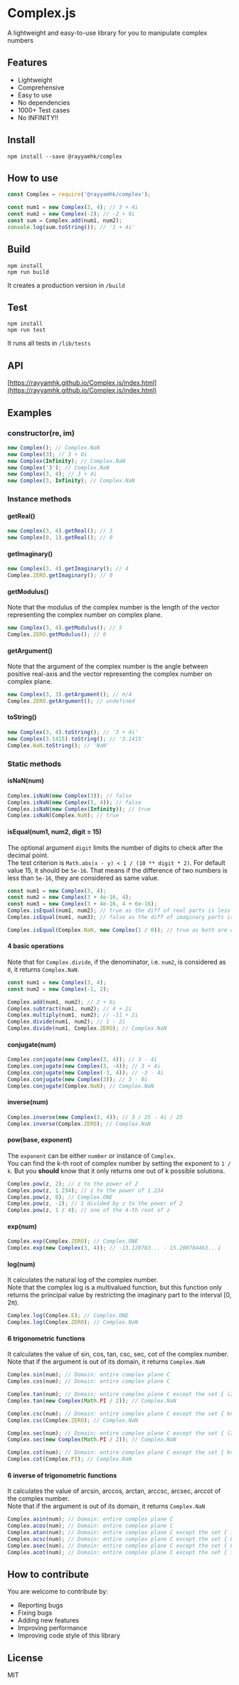 # Complex.js
A lightweight and easy-to-use library for you to manipulate complex numbers

## Features
- Lightweight
- Comprehensive
- Easy to use
- No dependencies
- 1000+ Test cases
- No INFINITY!!

## Install
```
npm install --save @rayyamhk/complex
```

## How to use
```javascript
const Complex = require('@rayyamhk/complex');

const num1 = new Complex(3, 4); // 3 + 4i
const num2 = new Complex(-2); // -2 + 0i
const sum = Complex.add(num1, num2);
console.log(sum.toString()); // '1 + 4i'
```

## Build
```
npm install
npm run build
```
It creates a production version in `/build`

## Test
```
npm install
npm run test
```
It runs all tests in `/lib/tests`

## API
[https://rayyamhk.github.io/Complex.js/index.html](https://rayyamhk.github.io/Complex.js/index.html)

## Examples

### constructor(re, im)
```javascript
new Complex(); // Complex.NaN
new Complex(3); // 3 + 0i
new Complex(Infinity); // Complex.NaN
new Complex('3'); // Complex.NaN
new Complex(3, 4); // 3 + 4i
new Complex(3, Infinity); // Complex.NaN
```

### Instance methods

#### getReal()
```javascript
new Complex(3, 4).getReal(); // 3
new Complex(0, 1).getReal(); // 0
```

#### getImaginary()
```javascript
new Complex(3, 4).getImaginary(); // 4
Complex.ZERO.getImaginary(); // 0
```

#### getModulus()
Note that the modulus of the complex number is the length of the vector representing the complex number on complex plane.
```javascript
new Complex(3, 4).getModulus(); // 5
Complex.ZERO.getModulus(); // 0
```

#### getArgument()
Note that the argument of the complex number is the angle between positive real-axis and the vector representing the complex number on complex plane.
```javascript
new Complex(3, 3).getArgument(); // π/4
Complex.ZERO.getArgument(); // undefined
```

#### toString()
```javascript
new Complex(3, 4).toString(); // '3 + 4i'
new Complex(3.1415).toString(); // '3.1415'
Complex.NaN.toString(); // 'NaN'
```

### Static methods

#### isNaN(num)
```javascript
Complex.isNaN(new Complex(3)); // false
Complex.isNaN(new Complex(3, 4)); // false
Complex.isNaN(new Complex(Infinity)); // true
Complex.isNaN(Complex.NaN); // true
```

#### isEqual(num1, num2, digit = 15)
The optional argument `digit` limits the number of digits to check after the decimal point.\
The test criterion is `Math.abs(x - y) < 1 / (10 ** digit * 2)`. For default value 15, it should be `5e-16`.
That means if the difference of two numbers is less than `5e-16`, they are considered as same value.
```javascript
const num1 = new Complex(3, 4);
const num2 = new Complex(3 + 4e-16, 4);
const num3 = new Complex(3 + 4e-16, 4 + 6e-16);
Complex.isEqual(num1, num2); // true as the diff of real parts is less than 5e-16
Complex.isEqual(num1, num3); // false as the diff of imaginary parts is greater than 5e-16

Complex.isEqual(Complex.NaN, new Complex(1 / 0)); // true as both are considered as NaN
```

#### 4 basic operations
Note that for `Complex.divide`, if the denominator, i.e. `num2`, is considered as `0`, it returns `Complex.NaN`.
```javascript
const num1 = new Complex(3, 4);
const num2 = new Complex(-1, 2);

Complex.add(num1, num2); // 2 + 6i
Complex.subtract(num1, num2); // 4 + 2i
Complex.multiply(num1, num2); // -11 + 2i
Complex.divide(num1, num2); // 1 - 2i
Complex.divide(num1, Complex.ZERO); // Complex.NaN
```

#### conjugate(num)
```javascript
Complex.conjugate(new Complex(3, 4)); // 3 - 4i
Complex.conjugate(new Complex(3, -4)); // 3 + 4i
Complex.conjugate(new Complex(-3, 4)); // -3 - 4i
Complex.conjugate(new Complex(3)); // 3 - 0i
Complex.conjugate(Complex.NaN); // Complex.NaN
```

#### inverse(num)
```javascript
Complex.inverse(new Complex(3, 4)); // 3 / 25 - 4i / 25
Complex.inverse(Complex.ZERO); // Complex.NaN
```

#### pow(base, exponent)
The `exponent` can be either `number` or instance of `Complex`.\
You can find the k-th root of complex number by setting the exponent to `1 / k`. But you **should** know that it only returns one out of k possible solutions.
```javascript
Complex.pow(z, 2); // z to the power of 2
Complex.pow(z, 1.234); // z to the power of 1.234
Complex.pow(z, 0); // Complex.ONE
Complex.pow(z, -2); // 1 divided by z to the power of 2
Complex.pow(z, 1 / 4); // one of the 4-th root of z
```

#### exp(num)
```javascript
Complex.exp(Complex.ZERO); // Complex.ONE
Complex.exp(new Complex(3, 4)); // -13.128783... - 15.200784463...i
```

#### log(num)
It calculates the natural log of the complex number.\
Note that the complex log is a multivalued function, but this function only returns the principal value by restricting the imaginary part to the interval [0, 2π).
```javascript
Complex.log(Complex.E); // Complex.ONE
Complex.log(Complex.ZERO); // Complex.NaN
```

#### 6 trigonometric functions
It calculates the value of sin, cos, tan, csc, sec, cot of the complex number.\
Note that if the argument is out of its domain, it returns `Complex.NaN`
```javascript
Complex.sin(num); // Domain: entire complex plane C
Complex.cos(num); // Domain: entire complex plane C

Complex.tan(num); // Domain: entire complex plane C except the set { (2k+1)*π/2 : k is any integer }
Complex.tan(new Complex(Math.PI / 2)); // Complex.NaN

Complex.csc(num); // Domain: entire complex plane C except the set { kπ : k is any integer }
Complex.csc(Complex.ZERO); // Complex.NaN

Complex.sec(num); // Domain: entire complex plane C except the set { (2k+1)*π/2 : k is any integer }
Complex.sec(new Complex(Math.PI / 2)); // Complex.NaN

Complex.cot(num); // Domain: entire complex plane C except the set { kπ/2 : k is any integer }
Complex.cot(Complex.PI); // Complex.NaN
```

#### 6 inverse of trigonometric functions
It calculates the value of arcsin, arccos, arctan, arccsc, arcsec, arccot of the complex number.\
Note that if the argument is out of its domain, it returns `Complex.NaN`
```javascript
Complex.asin(num); // Domain: entire complex plane C
Complex.acos(num); // Domain: entire complex plane C
Complex.atan(num); // Domain: entire complex plane C except the set { i, -i }
Complex.acsc(num); // Domain: entire complex plane C except the set { 0 }
Complex.asec(num); // Domain: entire complex plane C except the set { 0 }
Complex.acot(num); // Domain: entire complex plane C except the set { i, -i , 0 }
```

## How to contribute
You are welcome to contribute by:
- Reporting bugs
- Fixing bugs
- Adding new features
- Improving performance
- Improving code style of this library

## License
MIT
